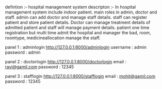defintion :- hospital management system
descripton :- In hospital management system include indoor patient. main roles in admin, doctor and staff. admin can add doctor and manage staff details. staff can register
patient and store patient details. Doctor can manage treatment details of admitted patient and staff will manage payment details. patient one time registration but multi time admit the hospital and manager the bad, room, roomtype,  medicineallocation manage the staff.  

panel 1 : adminlogin
http://127.0.0.1:8000/adminlogin
username : admin
password : admin

panel 2 : doctorlogin
http://127.0.0.1:8000/doctorlogin
email : ravi@gamil.com
password : 12345

panel 3 : stafflogin
http://127.0.0.1:8000/stafflogin
email : mohit@gamil.com
password : 12345





